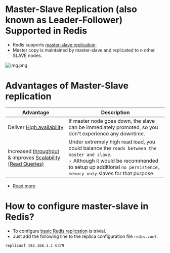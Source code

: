 # Master-Slave Replication (also known as Leader-Follower) Supported in Redis
- Redis supports [master-slave replication](../../../0_SystemGlossaries/Database/ReplicationAndDataConsistency.md).
- Master copy is maintained by master-slave and replicated to n other SLAVE nodes.

![img.png](https://i1.wp.com/www.learnsteps.com/wp-content/uploads/2020/07/masterslave.png?w=840&ssl=1)

# Advantages of Master-Slave replication

| Advantage                                                                                                                                                                              | Description                                                                                                                                                                                                      |
|----------------------------------------------------------------------------------------------------------------------------------------------------------------------------------------|------------------------------------------------------------------------------------------------------------------------------------------------------------------------------------------------------------------|
| Deliver [High availability](../../../0_SystemGlossaries/Reliability/HighAvailability.md)                                                                                               | If master node goes down, the slave can be immediately promoted, so you don't experience any downtime.                                                                                                           |
| Increased [throughput](../../../0_SystemGlossaries/Scalability/LatencyThroughput.md) & improves [Scalability (Read Queries)](../../../0_SystemGlossaries/Scalability/DBScalability.md) | Under extremely high read load, you could balance the `reads between the master and slave`.<br/>- Although it would be recommended to setup up additional `no persistence, memory only` slaves for that purpose. |

- [Read more](https://redis.io/docs/manual/replication/)

# How to configure master-slave in Redis?
- To configure [basic Redis replication](https://redis.io/docs/manual/replication/) is trivial.
- Just add the following line to the replica configuration file `redis.conf`.
```
replicaof 192.168.1.1 6379
```
